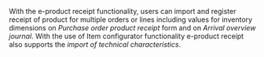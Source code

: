 With the e-product receipt functionality, users can import and register receipt of product for multiple orders or lines including values for inventory dimensions on _Purchase order product receipt_ form and on _Arrival overview journal_. With the use of Item configurator functionality e-product receipt also supports the _import of technical characteristics_. 
